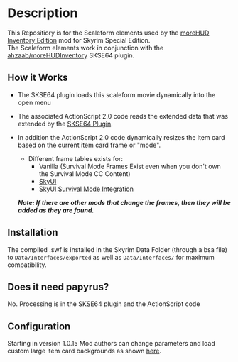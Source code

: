 
# Description

This Repositiory is for the Scaleform elements used by the [moreHUD Inventory Edition](https://www.nexusmods.com/skyrimspecialedition/mods/18619) mod for Skyrim Special Edition.  
The Scaleform elements work in conjunction with the [ahzaab/moreHUDInventory](https://github.com/ahzaab/moreHUDInventory) SKSE64 plugin.  

## How it Works

* The SKSE64 plugin loads this scaleform movie dynamically into the open menu
* The associated ActionScript 2.0 code reads the extended data that was extended by the [SKSE64 Plugin](https://github.com/ahzaab/moreHUDInventory).
* In addition the ActionScript 2.0 code dynamically resizes the item card based on the current item card frame or "mode".
  * Different frame tables exists for:
    * Vanilla (Survival Mode Frames Exist even when you don't own the Survival Mode CC Content)
    * [SkyUI](https://www.nexusmods.com/skyrimspecialedition/mods/12604)
    * [SkyUI Survival Mode Integration](https://www.nexusmods.com/skyrimspecialedition/mods/17729)
    
  _**Note: If there are other mods that change the frames, then they will be added as they are found.**_

## Installation
The compiled .swf is installed in the Skyrim Data Folder (through a bsa file) to `Data/Interfaces/exported` as well as `Data/Interfaces/` for maximum compatibility.

## Does it need papyrus?
No.  Processing is in the SKSE64 plugin and the ActionScript code

## Configuration
Starting in version 1.0.15 Mod authors can change parameters and load custom large item card backgrounds as shown [here](https://github.com/ahzaab/moreHUDInventory/tree/master/Data/Interface/moreHUDIE).
